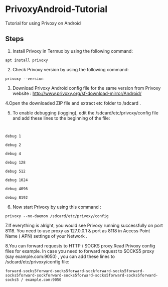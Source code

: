 # PrivoxyAndroid-Tutorial
Tutorial for using Privoxy on Android

## Steps

1. Install Privoxy in Termux by using the following command:

```console
apt install privoxy
```

2. Check Privoxy version by using the following command:

```console
privoxy --version
```

3. Download Privoxy Android config file for the same version  from Privoxy website : 
http://www.privoxy.org/sf-download-mirror/Android/

4.Open the downloaded ZIP file and extract etc folder to /sdcard .

5. To enable debugging (logging), edit the /sdcard/etc/privoxy/config file and add these lines to the beginning of the file:

```console


debug 1

debug 2

debug 4

debug 128

debug 512

debug 1024

debug 4096

debug 8192
```

6. Now start Privoxy by using this command :

```console
privoxy --no-daemon /sdcard/etc/privoxy/config
```

7.If everything is alright, you would see Privoxy running successfully on port 8118.
You need to use proxy as 127.0.0.1 & port as 8118 in Access Point Name ( APN)  settings of your Network .

8.You can forward requests to HTTP / SOCKS proxy.Read Privoxy config files for example. In case you need to forward request to SOCKS5 proxy (say example.com:9050) , you can add these lines to /sdcard/etc/privoxy/config file:

```console
forward-socks5forward-socks5forward-sockforward-socks5forward-socks5forward-sockforward-socks5forward-socks5forward-socks5forward-socks5 / example.com:9050
```


